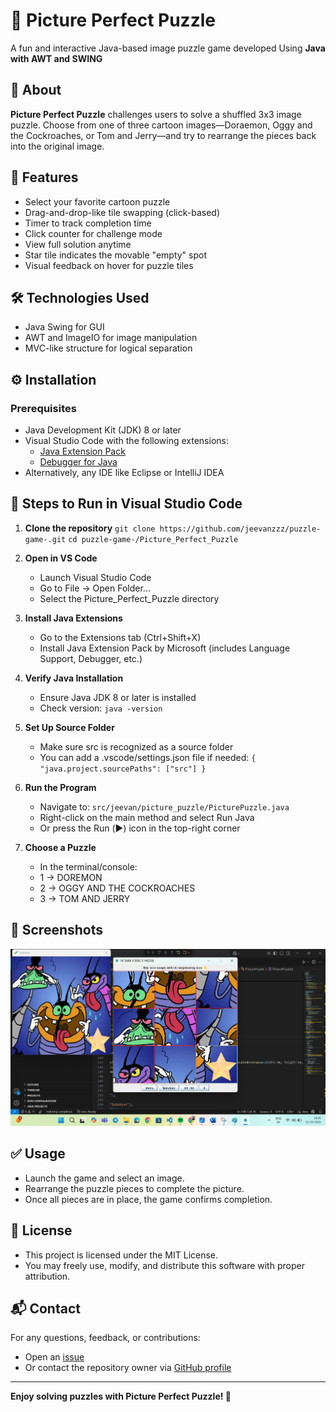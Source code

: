 # 🧩 Picture Perfect Puzzle
A fun and interactive Java-based image puzzle game developed Using **Java with AWT and SWING**

## 📸 About
**Picture Perfect Puzzle** challenges users to solve a shuffled 3x3 image puzzle. Choose from one of three cartoon images—Doraemon, Oggy and the Cockroaches, or Tom and Jerry—and try to rearrange the pieces back into the original image.

## 🧠 Features
- Select your favorite cartoon puzzle
- Drag-and-drop-like tile swapping (click-based)
- Timer to track completion time
- Click counter for challenge mode
- View full solution anytime
- Star tile indicates the movable "empty" spot
- Visual feedback on hover for puzzle tiles

## 🛠️ Technologies Used
- Java Swing for GUI
- AWT and ImageIO for image manipulation
- MVC-like structure for logical separation

## ⚙️ Installation
### **Prerequisites**
- Java Development Kit (JDK) 8 or later  
- Visual Studio Code with the following extensions:
  - [Java Extension Pack](https://marketplace.visualstudio.com/items?itemName=vscjava.vscode-java-pack)
  - [Debugger for Java](https://marketplace.visualstudio.com/items?itemName=vscjava.vscode-java-debug)
- Alternatively, any IDE like Eclipse or IntelliJ IDEA

  
## 🚀 Steps to Run in Visual Studio Code
1. **Clone the repository**
`git clone https://github.com/jeevanzzz/puzzle-game-.git`
`cd puzzle-game-/Picture_Perfect_Puzzle`

2. **Open in VS Code**
   - Launch Visual Studio Code
   - Go to File → Open Folder...
   - Select the Picture_Perfect_Puzzle directory
     
3. **Install Java Extensions**
   - Go to the Extensions tab (Ctrl+Shift+X)
   - Install Java Extension Pack by Microsoft (includes Language Support, Debugger, etc.)

4. **Verify Java Installation**
   - Ensure Java JDK 8 or later is installed
   - Check version:
     `java -version`
     
5. **Set Up Source Folder**
   - Make sure src is recognized as a source folder
   - You can add a .vscode/settings.json file if needed:
     `{
        "java.project.sourcePaths": ["src"]
      }`
     
6. **Run the Program**
   - Navigate to: `src/jeevan/picture_puzzle/PicturePuzzle.java`
   - Right-click on the main method and select Run Java
   - Or press the Run (▶️) icon in the top-right corner
     
7. **Choose a Puzzle**
   - In the terminal/console:
   - 1 → DOREMON
   - 2 → OGGY AND THE COCKROACHES
   - 3 → TOM AND JERRY
     
## 📸 Screenshots

![image alt](https://github.com/jeevanzzz/puzzle-game-/blob/268825562b106b69e1c1d3eb59f87e3177022ca2/Screenshot%202025-03-21%20104555.png)

## ✅ Usage
- Launch the game and select an image.
- Rearrange the puzzle pieces to complete the picture.
- Once all pieces are in place, the game confirms completion.

## 📃 License
- This project is licensed under the MIT License.
- You may freely use, modify, and distribute this software with proper attribution.

## 📬 Contact
For any questions, feedback, or contributions:
- Open an [issue](https://github.com/jeevanzzz/puzzle-game-/issues)
- Or contact the repository owner via [GitHub profile](https://github.com/jeevanzzz)
---

**Enjoy solving puzzles with Picture Perfect Puzzle! 🧩**
